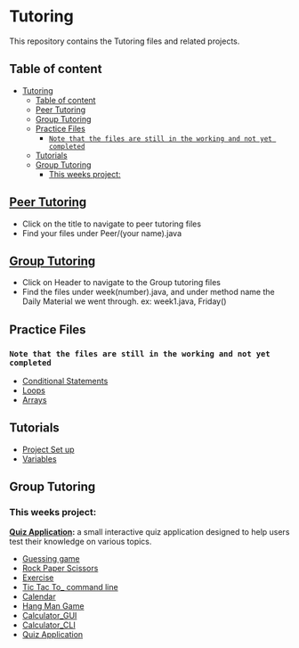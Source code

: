 # Tutoring

This repository contains the Tutoring files and related projects.

## Table of content

- [Tutoring](#tutoring)
  - [Table of content](#table-of-content)
  - [Peer Tutoring](#peer-tutoring)
  - [Group Tutoring](#group-tutoring)
  - [Practice Files](#practice-files)
    - [`Note that the files are still in the working and not yet completed`](#note-that-the-files-are-still-in-the-working-and-not-yet-completed)
  - [Tutorials](#tutorials)
  - [Group Tutoring](#group-tutoring-1)
    - [This weeks project:](#this-weeks-project)

## [Peer Tutoring](https://github.com/REAPERali00/Tutoring/tree/main/Tutoring/src/Peer)

- Click on the title to navigate to peer tutoring files
- Find your files under Peer/(your name).java

## [Group Tutoring](https://github.com/REAPERali00/Tutoring/tree/main/Tutoring/src/Winter2023)

- Click on Header to navigate to the Group tutoring files
- Find the files under week(number).java, and under method name the Daily Material we went through. ex: week1.java, Friday()

## Practice Files

### `Note that the files are still in the working and not yet completed`

- [Conditional Statements](https://github.com/REAPERali00/Tutoring/blob/main/Tutoring/src/Practice/Conditional_statments.java)
- [Loops](https://github.com/REAPERali00/Tutoring/blob/main/Tutoring/src/Practice/Loops.java)
- [Arrays](https://github.com/REAPERali00/Tutoring/blob/main/Tutoring/src/Practice/Array_practice.java)

## Tutorials
- [Project Set up](./Tutoring/src/Tutorial/ProjectSetup.md)
- [Variables](https://github.com/REAPERali00/Tutoring/blob/main/Tutoring/src/Tutorial/Variables.java)

## Group Tutoring 
### This weeks project: 

   **[Quiz Application](https://github.com/REAPERali00/Tutoring/tree/main/Library/src):** a small interactive quiz application designed to help users test their knowledge on various topics.


- [Guessing game](https://github.com/REAPERali00/Tutoring/blob/main/Tutoring/src/Weekly/Guessing_Game.java)
- [Rock Paper Scissors](https://github.com/REAPERali00/Tutoring/blob/main/Tutoring/src/Weekly/RPS.java)
- [Exercise](https://github.com/REAPERali00/Tutoring/blob/main/Tutoring/src/Exercise/Exercise.java)
- [Tic Tac To\_ command line](https://github.com/REAPERali00/Tutoring/blob/main/Tutoring/src/TicTacToe/TicTacToe.java)
- [Calendar](https://github.com/REAPERali00/Tutoring/tree/main/Calendar/src/Calendar)
- [Hang Man Game](https://github.com/REAPERali00/Tutoring/blob/main/Hangman/src/HangMan.java)
- [Calculator_GUI](https://github.com/REAPERali00/Tutoring/blob/main/Tutoring/src/Calculator/Calculator.java)
- [Calculator_CLI](./Tutoring/src/Calculator/Calculator_CLI.java)
- [Quiz Application](https://github.com/REAPERali00/Tutoring/tree/main/Library/src)
